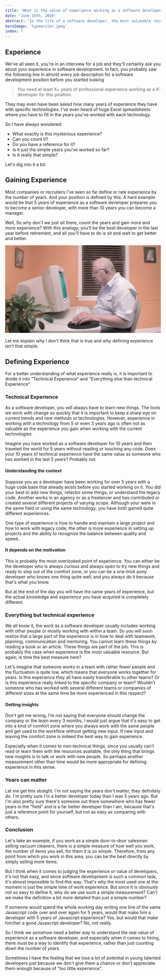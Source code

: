 ```yaml
---
title: 'What is the value of experience working as a software developer?'
date: 'June 15th, 2020'
abstract: 'In the life of a software developer, the most valueable ressource you have is experience, but what exactly is experience and how can you value it?'
heroImage: 'typewriter.jpeg'
index: 7
---
```


## Experience

We've all seen it, you're in an interview for a job and they'll certainly ask you about your experience in software development. 
In fact, you probably saw the following line in almost every job description for a software development position before you started looking

> You need at least X+ years of professional experience working as a X-developer for this position.

They may even have been asked how many years of experience they have with specific technologies.
I've even heard of huge Excel spreadsheets where you have to fill in the years you've worked with each technology.

So I have always wondered:

- What exactly is this mysterious experience?
- Can you count it?
- Do you have a reference for it?
- Is it just the simple years you've worked so far?
- Is it really that simple?

Let's dig into it a bit.

## Gaining Experience

Most companies or recruiters I've seen so far define or rate experience by the number of years. 
And your position is defined by this. A hard example would be that 5 years of experience as a software developer prepares you to become a senior developer, with more than 10 years you can become a manager.

Well, So why don't we just sit there, count the years and gain more and more experience?
With this analogy, you'll be the best developer in the last year before retirement, and all you'll have to do is sit and wait to get better and better.

![Senior developer](./old_man.jpg)

Let me explain why I don't think that is true and why defining experience isn't that simple.

## Defining Experience

For a better understanding of what experience really is, it is important to divide it into "Technical Experience" and "Everything else than technical Experience"

### Technical Experience

As a software developer, you will always have to learn new things. The tools we work with change so quickly that it is important to keep a sharp eye on current trends and new methods or technologies. However, experience in working with a technology from 5 or even 3 years ago is often not as valuable as the experience you gain when working with the current technologies.

Imagine you have worked as a software developer for 10 years and then traveled the world for 5 years without reading or touching any code. Does your 10 years of technical experience have the same value as someone who has worked in the last 5 years? Probably not.

#### Understanding the context

Suppose you as a developer have been working for over 5 years with a huge code base that already exists before you started working on it. You did your best to add new things, refactor some things, or understand the legacy code.
Another works in an agency or as a freelancer and has contributed or created several different projects of varying scope. Although your were in the same field or using the same technology, you have both gained quite different experiences.

One type of experience is how to handle and maintain a large project and how to work with legacy code, the other is more experience in setting up projects and the ability to recognize the balance between quality and speed..

#### It depends on the motivation

This is probably the most overlooked point of experience.
You can either be the developer who is always curious and always open to try new things and ready to step out of the comfort zone, or you can be a one-trick pony developer who knows one thing quite well, and you always do it because that's what you know.

But at the end of the day you will have the same years of experience, but the actual knowledge and _experience_ you have acquired is completely different.

### Everything but technical experience

We all know it, the work as a software developer usually includes working with other people or mostly working with within a team. So you will soon realize that a large part of the experience is in how to deal with teamwork, planning, communication and mentoring. You cannot learn these things by reading a book or an article. These things are part of the job. This is probably the case when experience is the most valuable resource. But again, is time the best measure here?

Let's imagine that someone works in a team with rather fewer people and the fluctuation is quite low, which means that everyone works together for years. Is this experience they all have easily transferable to other teams? Or is this experience really linked to the specific company or team?
Wouldn't someone who has worked with several different teams or companies of different sizes at the same time be more experienced in this respect?

#### Getting insights

Don't get me wrong, I'm not saying that everyone should change the company or the team every 3 months, I would just argue that it's easy to get into a kind of comfort zone where you always work with the same people and get used to the workflow without getting new input. If new input and leaving the comfort zone is indeed the best way to gain experience.

Especially when it comes to non-technical things, since you usually can't read or learn them with the resources available, the only thing that brings new insights is to talk or work with new people. So perhaps another measurement other than time would be more appropriate for defining experience in this sense.

### Years can matter

Let me get this straight: I'm not saying the years don't matter, they definitely do. I'm pretty sure I'm a better developer today than I was 5 years ago.
But I'm also pretty sure there's someone out there somewhere who has fewer years in the "field" and is a far better developer than I am, because that's just a reference point for yourself, but not as easy as comparing with others.

### Conclusion

Let's take an example, if you work as a simple door-to-door salesman selling vacuum cleaners, there is a simple measure of how well you work, the number of items you sell, for them it is so simple. Therefore, from any point from which you work in this area, you can be the best directly by simply selling more items.

But I think when it comes to judging the experience or value of developers, it's not that easy, and since software development is such a common task, it's almost impossible to find _this_ way.
That's why the most used one at the moment is just the simple time of work experience.
But since it is obviously not so easy to define it, why do we use such a simple measurement? Can't we make the definition a bit more detailed than just a simple number?

If someone would spend the whole working day writing one line of the same Javascript code over and over again for 5 years, would that make him a developer with 5 years of Javascript experience?
Yes, but would that make him/her a good Javascript developer?
No, not really.

So I think we somehow need a better way to understand the real value of experience as a software developer, and especially when it comes to hiring, there must be a way to identify that experience, rather than just counting down the number of years.

Sometimes I have the feeling that we lose a lot of potential in young talented developers just because we don't give them a chance or don't appreciate them enough because of "too little experience".